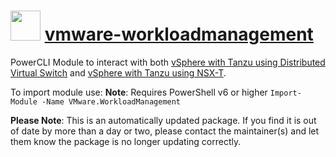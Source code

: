 ﻿# <img src="https://rawcdn.githack.com/virtualex-itv/chocolatey-packages/e61315c1a1c9da8a17325a22fc299db5d040546d/icons/vmware-workloadmanagement.png" width="48" height="48"/> [vmware-workloadmanagement](https://chocolatey.org/packages/vmware-workloadmanagement)

PowerCLI Module to interact with both [vSphere with Tanzu using Distributed Virtual Switch](https://www.virtuallyghetto.com/2020/10/automated-vsphere-with-tanzu-lab-deployment-script.html) and [vSphere with Tanzu using NSX-T](https://blogs.vmware.com/vsphere/2020/03/vsphere-7-kubernetes-tanzu.html).

To import module use:
**Note**: Requires PowerShell v6 or higher
`Import-Module -Name VMware.WorkloadManagement`

**Please Note**: This is an automatically updated package. If you find it is
out of date by more than a day or two, please contact the maintainer(s) and
let them know the package is no longer updating correctly.
